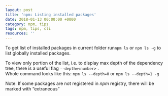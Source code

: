 ```yaml
---
layout: post
title: 'npm: Listing installed packages'
date: 2018-01-13 00:00:00 +0000
category: npm, tips
tags: npm, tips, cli
resources: ''
---
```

To get list of installed packages in current folder run`npm ls` or `npm ls -g` to list globally installed packages. 

To view only portion of the list, i.e. to display max depth of the dependency tree, there is a useful flag `--depth=<number>` .   
Whole command looks like this: `npm ls --depth=0` or
`npm ls --depth=1 -g`

Note: If some packages are not registered in _npm_ registry, there will be marked with “extraneous”